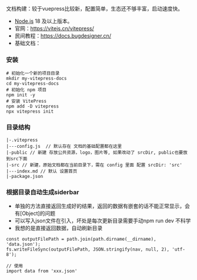 文档构建：较于vuepress比较新，配置简单，生态还不够丰富，启动速度快。

- [Node.js](https://nodejs.org/) 18 及以上版本。
- 官网：<https://vitejs.cn/vitepress/>
- 民间教程：<https://docs.bugdesigner.cn/>
- 基础文档：

### 安装 

```
# 初始化一个新的项目目录
mkdir my-vitepress-docs
cd my-vitepress-docs
# 初始化 npm 项目
npm init -y
# 安装 VitePress
npm add -D vitepress
npx vitepress init
```
### 目录结构

```
|-.vitepress
|---config.js  // 默认存在 文档的基础配置都在这里
|-public // 新建 存放公共资源，logo，图片等, 如果改动了 srcDir, public也要放到src下面
|-src // 新建，原始文档都在当前目录下，需在 config 里面 配置 srcDir: 'src'
|---index.md // 默认 设置首页
|-package.json
```

### 根据目录自动生成siderbar

- 单独的方法直接返回生成好的结果，返回的数据有嵌套的话不能正常显示，会有[Object]的问题
- 可以写入json文件在引入，坏处是每次更新目录需要手动npm run dev 不科学
- 我想的是直接返回数据，自动刷新目录

```
const outputFilePath = path.join(path.dirname(__dirname), 'data.json'); 
fs.writeFileSync(outputFilePath, JSON.stringify(nav, null, 2), 'utf-8');

// 使用
import data from 'xxx.json'
```